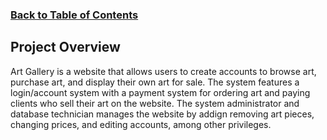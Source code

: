 ### [Back to Table of Contents](../README.md)

## Project Overview
Art Gallery is a website that allows users to create accounts to browse art, purchase art, and display their own art for sale.
The system features a login/account system with a payment system for ordering art and paying clients who sell their art on the website.
The system administrator and database technician manages the website by addign removing art pieces, changing prices, and editing accounts, among other privileges.